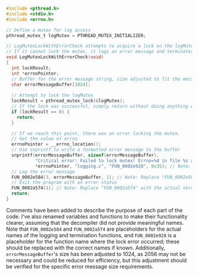 ```c
#include <pthread.h>
#include <stdio.h>
#include <errno.h>

// Define a mutex for log access
pthread_mutex_t logMutex = PTHREAD_MUTEX_INITIALIZER;

// LogMutexLockWithErrorCheck attempts to acquire a lock on the logMutex.
// If it cannot lock the mutex, it logs an error message and terminates the program.
void LogMutexLockWithErrorCheck(void)
{
  int lockResult;
  int *errnoPointer;
  // Buffer for the error message string, size adjusted to fit the message
  char errorMessageBuffer[1024];
  
  // Attempt to lock the logMutex
  lockResult = pthread_mutex_lock(&logMutex);
  // If the lock was successful, simply return without doing anything else
  if (lockResult == 0) {
    return;
  }

  // If we reach this point, there was an error locking the mutex.
  // Get the value of errno
  errnoPointer = __errno_location();
  // Use snprintf to write a formatted error message to the buffer
  snprintf(errorMessageBuffer, sizeof(errorMessageBuffer),
           "Critical error: Failed to lock mutex! Errno=%d in file %s at function %s():%d",
           *errnoPointer, "logging.c", "FUN_0002e928", 0x35); // Note: "FUN_0002e928" needs to be replaced with actual function name where error occurred
  // Log the error message
  FUN_0002e584(3, errorMessageBuffer, 1); // Note: Replace "FUN_0002e584" with the actual logging function name
  // Exit the program with an error status
  FUN_0002a574(1); // Note: Replace "FUN_0002a574" with the actual termination function name
  return;
}
```

Comments have been added to describe the purpose of each part of the code. I've also renamed variables and functions to make their functionality clearer, assuming that the decompiler did not provide meaningful names. Note that `FUN_0002e584` and `FUN_0002a574` are placeholders for the actual names of the logging and termination functions, and `FUN_0002e928` is a placeholder for the function name where the lock error occurred; these should be replaced with the correct names if known. Additionally, `errorMessageBuffer`'s size has been adjusted to 1024, as 2056 may not be necessary and could be reduced for efficiency, but this adjustment should be verified for the specific error message size requirements.